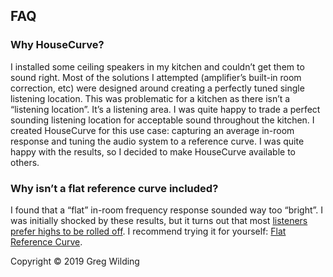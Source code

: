 ## FAQ

### Why HouseCurve?
I installed some ceiling speakers in my kitchen and couldn’t get them to sound right.  Most of the solutions I attempted (amplifier’s built-in room correction, etc) were designed around creating a perfectly tuned single listening location.  This was problematic for a kitchen as there isn’t a “listening location”.  It’s a listening area.  I was quite happy to trade a perfect sounding listening location for acceptable sound throughout the kitchen.  I created HouseCurve for this use case: capturing an average in-room response and tuning the audio system to a reference curve.  I was quite happy with the results, so I decided to make HouseCurve available to others.

### Why isn’t a flat reference curve included?
I found that a “flat” in-room frequency response sounded way too “bright”.  I was initially shocked by these results, but it turns out that most [listeners prefer highs to be rolled off](https://www.bksv.com/media/doc/17-197.pdf).  I recommend trying it for yourself: [Flat Reference Curve](/examples/flat.txt).

<footer>
  <p>Copyright &copy; 2019 Greg Wilding</p>
</footer>
